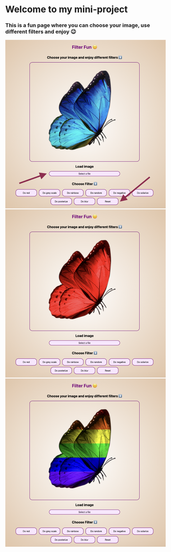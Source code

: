 # Welcome to my mini-project

### This is a fun page where you can choose your image, use different filters and enjoy 😉

![](./img/instructure.png)
![](./img/red.png)
![](./img/rainbow.png)
